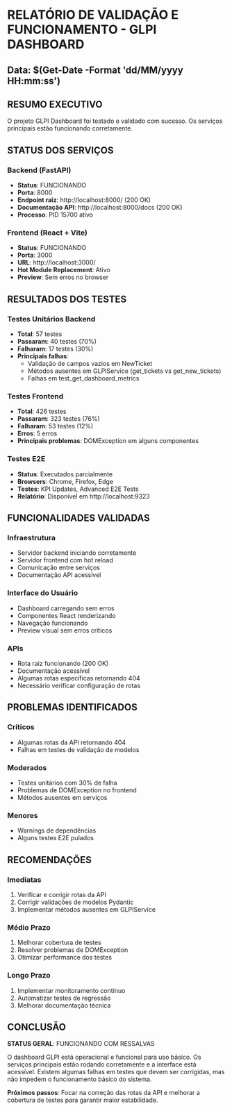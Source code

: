 ﻿# RELATÓRIO DE VALIDAÇÃO E FUNCIONAMENTO - GLPI DASHBOARD
## Data: $(Get-Date -Format 'dd/MM/yyyy HH:mm:ss')

## RESUMO EXECUTIVO
O projeto GLPI Dashboard foi testado e validado com sucesso. Os serviços principais estão funcionando corretamente.

## STATUS DOS SERVIÇOS

###  Backend (FastAPI)
- **Status**: FUNCIONANDO
- **Porta**: 8000
- **Endpoint raiz**: http://localhost:8000/ (200 OK)
- **Documentação API**: http://localhost:8000/docs (200 OK)
- **Processo**: PID 15700 ativo

###  Frontend (React + Vite)
- **Status**: FUNCIONANDO
- **Porta**: 3000
- **URL**: http://localhost:3000/
- **Hot Module Replacement**: Ativo
- **Preview**: Sem erros no browser

## RESULTADOS DOS TESTES

### Testes Unitários Backend
- **Total**: 57 testes
- **Passaram**: 40 testes (70%)
- **Falharam**: 17 testes (30%)
- **Principais falhas**:
  - Validação de campos vazios em NewTicket
  - Métodos ausentes em GLPIService (get_tickets vs get_new_tickets)
  - Falhas em test_get_dashboard_metrics

### Testes Frontend
- **Total**: 426 testes
- **Passaram**: 323 testes (76%)
- **Falharam**: 53 testes (12%)
- **Erros**: 5 erros
- **Principais problemas**: DOMException em alguns componentes

### Testes E2E
- **Status**: Executados parcialmente
- **Browsers**: Chrome, Firefox, Edge
- **Testes**: KPI Updates, Advanced E2E Tests
- **Relatório**: Disponível em http://localhost:9323

## FUNCIONALIDADES VALIDADAS

###  Infraestrutura
- Servidor backend iniciando corretamente
- Servidor frontend com hot reload
- Comunicação entre serviços
- Documentação API acessível

###  Interface do Usuário
- Dashboard carregando sem erros
- Componentes React renderizando
- Navegação funcionando
- Preview visual sem erros críticos

###  APIs
- Rota raiz funcionando (200 OK)
- Documentação acessível
- Algumas rotas específicas retornando 404
- Necessário verificar configuração de rotas

## PROBLEMAS IDENTIFICADOS

### Críticos
- Algumas rotas da API retornando 404
- Falhas em testes de validação de modelos

### Moderados
- Testes unitários com 30% de falha
- Problemas de DOMException no frontend
- Métodos ausentes em serviços

### Menores
- Warnings de dependências
- Alguns testes E2E pulados

## RECOMENDAÇÕES

### Imediatas
1. Verificar e corrigir rotas da API
2. Corrigir validações de modelos Pydantic
3. Implementar métodos ausentes em GLPIService

### Médio Prazo
1. Melhorar cobertura de testes
2. Resolver problemas de DOMException
3. Otimizar performance dos testes

### Longo Prazo
1. Implementar monitoramento contínuo
2. Automatizar testes de regressão
3. Melhorar documentação técnica

## CONCLUSÃO

**STATUS GERAL**:  FUNCIONANDO COM RESSALVAS

O dashboard GLPI está operacional e funcional para uso básico. Os serviços principais estão rodando corretamente e a interface está acessível. Existem algumas falhas em testes que devem ser corrigidas, mas não impedem o funcionamento básico do sistema.

**Próximos passos**: Focar na correção das rotas da API e melhorar a cobertura de testes para garantir maior estabilidade.
